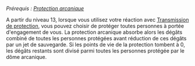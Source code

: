 *Prérequis : [Protection arcanique](Protection%20arcanique/Protection%20arcanique.md)*

A partir du niveau 13, lorsque vous utilisez votre réaction avec [Transmission de protection](Transmission%20de%20protection.md), vous pouvez choisir de protéger toutes personnes à portée d'engagement de vous. La protection arcanique absorbe alors les dégâts combiné de toutes les personnes protégées avant réduction de ces dégâts par un jet de sauvegarde. Si les points de vie de la protection tombent à 0, les dégâts restants sont divisé parmi toutes les personnes protégée par le dôme arcanique.


